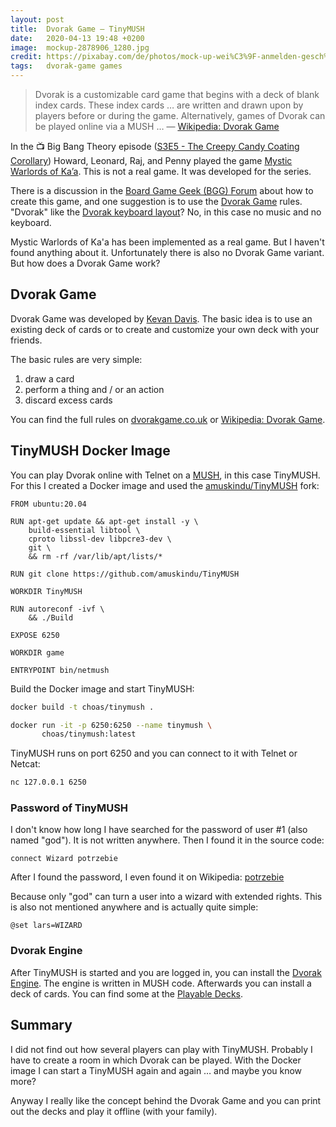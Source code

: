 ```yaml
---
layout: post
title:  Dvorak Game — TinyMUSH
date:   2020-04-13 19:48 +0200
image:  mockup-2878906_1280.jpg
credit: https://pixabay.com/de/photos/mock-up-wei%C3%9F-anmelden-gesch%C3%A4ft-2878906/
tags:   dvorak-game games
---
```


> Dvorak is a customizable card game that begins with a deck of blank index cards. These index cards … are written and drawn upon by players before or during the game. Alternatively, games of Dvorak can be played online via a MUSH … — [Wikipedia: Dvorak Game](https://en.wikipedia.org/wiki/Dvorak_(game))

In the 📺 Big Bang Theory episode ([S3E5 - The Creepy Candy Coating Corollary](https://bigbangtheory.fandom.com/wiki/The_Creepy_Candy_Coating_Corollary)) Howard, Leonard, Raj, and Penny played the game [Mystic Warlords of Ka’a](https://bigbangtheory.fandom.com/wiki/Mystic_Warlords_of_Ka%27a). This is not a real game. It was developed for the series.

There is a discussion in the [Board Game Geek (BGG) Forum](https://boardgamegeek.com/thread/597333/article/6068691#6068691) about how to create this game, and one suggestion is to use the [Dvorak Game](http://dvorakgame.co.uk/) rules. "Dvorak" like the [Dvorak keyboard layout](https://en.wikipedia.org/wiki/Dvorak_keyboard_layout)? No, in this case no music and no keyboard.

Mystic Warlords of Ka'a has been implemented as a real game. But I haven't found anything about it. Unfortunately there is also no Dvorak Game variant. But how does a Dvorak Game work?

## Dvorak Game

Dvorak Game was developed by [Kevan Davis](https://kevan.org/). The basic idea is to use an existing deck of cards or to create and customize your own deck with your friends.

The basic rules are very simple:

1. draw a card
2. perform a thing and / or an action
3. discard excess cards

You can find the full rules on [dvorakgame.co.uk](http://www.dvorakgame.co.uk/index.php/Rules) or [Wikipedia: Dvorak Game](https://en.wikipedia.org/wiki/Dvorak_(game)).

## TinyMUSH Docker Image

You can play Dvorak online with Telnet on a [MUSH](https://en.wikipedia.org/wiki/MUSH), in this case TinyMUSH. For this I created a Docker image and used the [amuskindu/TinyMUSH](https://github.com/amuskindu/TinyMUSH) fork:

```text
FROM ubuntu:20.04

RUN apt-get update && apt-get install -y \
    build-essential libtool \
    cproto libssl-dev libpcre3-dev \
    git \
    && rm -rf /var/lib/apt/lists/*

RUN git clone https://github.com/amuskindu/TinyMUSH

WORKDIR TinyMUSH

RUN autoreconf -ivf \
    && ./Build

EXPOSE 6250

WORKDIR game

ENTRYPOINT bin/netmush
```

Build the Docker image and start TinyMUSH:

```bash
docker build -t choas/tinymush .

docker run -it -p 6250:6250 --name tinymush \
       choas/tinymush:latest
```

TinyMUSH runs on port 6250 and you can connect to it with Telnet or Netcat:

```bash
nc 127.0.0.1 6250
```

### Password of TinyMUSH

I don't know how long I have searched for the password of user #1 (also named "god"). It is not written anywhere. Then I found it in the source code:

```text
connect Wizard potrzebie
```

After I found the password, I even found it on Wikipedia: [potrzebie](https://en.wikipedia.org/wiki/Potrzebie)

Because only "god" can turn a user into a wizard with extended rights. This is also not mentioned anywhere and is actually quite simple:

```text
@set lars=WIZARD
```

### Dvorak Engine

After TinyMUSH is started and you are logged in, you can install the [Dvorak Engine](http://www.dvorakgame.co.uk/index.php/Dvorak_Engine_source). The engine is written in MUSH code. Afterwards you can install a deck of cards. You can find some at the [Playable Decks](http://www.dvorakgame.co.uk/index.php/Category:Playable_decks).

## Summary

I did not find out how several players can play with TinyMUSH. Probably I have to create a room in which Dvorak can be played. With the Docker image I can start a TinyMUSH again and again … and maybe you know more?

Anyway I really like the concept behind the Dvorak Game and you can print out the decks and play it offline (with your family).
